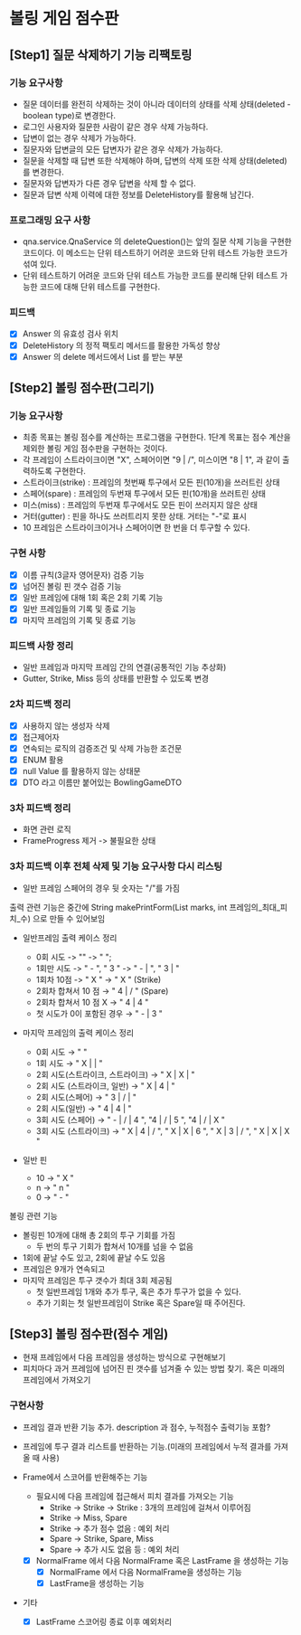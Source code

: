# 볼링 게임 점수판

## [Step1] 질문 삭제하기 기능 리팩토링

### 기능 요구사항

* 질문 데이터를 완전히 삭제하는 것이 아니라 데이터의 상태를 삭제 상태(deleted - boolean type)로 변경한다.
* 로그인 사용자와 질문한 사람이 같은 경우 삭제 가능하다.
* 답변이 없는 경우 삭제가 가능하다.
* 질문자와 답변글의 모든 답변자가 같은 경우 삭제가 가능하다.
* 질문을 삭제할 때 답변 또한 삭제해야 하며, 답변의 삭제 또한 삭제 상태(deleted)를 변경한다.
* 질문자와 답변자가 다른 경우 답변을 삭제 할 수 없다.
* 질문과 답변 삭제 이력에 대한 정보를 DeleteHistory를 활용해 남긴다.

### 프로그래밍 요구 사항

* qna.service.QnaService 의 deleteQuestion()는 앞의 질문 삭제 기능을 구현한 코드이다. 이 메소드는 단위 테스트하기 어려운 코드와 단위 테스트 가능한 코드가 섞여 있다.
* 단위 테스트하기 어려운 코드와 단위 테스트 가능한 코드를 분리해 단위 테스트 가능한 코드에 대해 단위 테스트를 구현한다.

### 피드백

* [X] Answer 의 유효성 검사 위치
* [X] DeleteHistory 의 정적 팩토리 메서드를 활용한 가독성 향상
* [X] Answer 의 delete 메서드에서 List<DeleteHistory> 를 받는 부분

## [Step2] 볼링 점수판(그리기)

### 기능 요구사항

* 최종 목표는 볼링 점수를 계산하는 프로그램을 구현한다. 1단계 목표는 점수 계산을 제외한 볼링 게임 점수판을 구현하는 것이다.
* 각 프레임이 스트라이크이면 "X", 스페어이면 "9 | /", 미스이면 "8 | 1", 과 같이 출력하도록 구현한다.
* 스트라이크(strike) : 프레임의 첫번째 투구에서 모든 핀(10개)을 쓰러트린 상태
* 스페어(spare) : 프레임의 두번재 투구에서 모든 핀(10개)을 쓰러트린 상태
* 미스(miss) : 프레임의 두번재 투구에서도 모든 핀이 쓰러지지 않은 상태
* 거터(gutter) : 핀을 하나도 쓰러트리지 못한 상태. 거터는 "-"로 표시
* 10 프레임은 스트라이크이거나 스페어이면 한 번을 더 투구할 수 있다.

### 구현 사항

* [X] 이름 규칙(3글자 영어문자) 검증 기능
* [X] 넘어진 볼링 핀 갯수 검증 기능
* [X] 일반 프레임에 대해 1회 혹은 2회 기록 기능
* [X] 일반 프레임들의 기록 및 종료 기능
* [X] 마지막 프레임의 기록 및 종료 기능

### 피드백 사항 정리

* 일반 프레임과 마지막 프레임 간의 연결(공통적인 기능 추상화)
* Gutter, Strike, Miss 등의 상태를 반환할 수 있도록 변경

### 2차 피드백 정리

* [X] 사용하지 않는 생성자 삭제
* [X] 접근제어자
* [X] 연속되는 로직의 검증조건 및 삭제 가능한 조건문
* [X] ENUM 활용
* [X] null Value 를 활용하지 않는 상태문
* [X] DTO 라고 이름만 붙어있는 BowlingGameDTO

### 3차 피드백 정리

* 화면 관련 로직
* FrameProgress 제거 -> 불필요한 상태

### 3차 피드백 이후 전체 삭제 및 기능 요구사항 다시 리스팅

* 일반 프레임 스페어의 경우 뒷 숫자는 "/"를 가짐

출력 관련 기능은 중간에 String makePrintForm(List<String> marks, int 프레임의_최대_피치_수) 으로 만들 수 있어보임

- 일반프레임 출력 케이스 정리
  * 0회 시도 -> "" -> "       ";
  * 1회만 시도 -> " - ", " 3 " -> " - |   ", " 3 |   "
  * 1회차 10점 -> " X " -> "   X   " (Strike)
  * 2회차 합쳐서 10 점 → " 4 | / " (Spare)
  * 2회차 합쳐서 10 점 X → " 4 | 4 "
  * 첫 시도가 0이 포함된 경우 → " - | 3 "

- 마지막 프레임의 출력 케이스 정리
  * 0회 시도 → "           "
  * 1회 시도 → " X | |   "
  * 2회 시도(스트라이크, 스트라이크) → " X | X |   "
  * 2회 시도 (스트라이크, 일반) → " X | 4 |   "
  * 2회 시도(스페어) → " 3 | / |   "
  * 2회 시도(일반) → " 4 | 4 |   "
  * 3회 시도 (스페어) → " - | / | 4 ", "4 | / | 5 ", "4 | / | X "
  * 3회 시도 (스트라이크) → " X | 4 | / ", " X | X | 6 ", " X | 3 | / ", " X | X | X "
- 일반 핀
  * 10 → " X "
  * n → " n "
  * 0 → " - "

볼링 관련 기능

* 볼링핀 10개에 대해 총 2회의 투구 기회를 가짐
  * 두 번의 투구 기회가 합쳐서 10개를 넘을 수 없음
* 1회에 끝날 수도 있고, 2회에 끝날 수도 있음
* 프레임은 9개가 연속되고
* 마지막 프레임은 투구 갯수가 최대 3회 제공됨
  * 첫 일반프레임 1개와 추가 투구, 혹은 추가 투구가 없을 수 있다.
  * 추가 기회는 첫 일반프레임이 Strike 혹은 Spare일 때 주어진다.

## [Step3] 볼링 점수판(점수 게임)

* 현재 프레임에서 다음 프레임을 생성하는 방식으로 구현해보기
* 피치마다 과거 프레임에 넘어진 핀 갯수를 넘겨줄 수 있는 방법 찾기. 혹은 미래의 프레임에서 가져오기

### 구현사항

* 프레임 결과 반환 기능 추가. description 과 점수, 누적점수 출력기능 포함?
* 프레임에 투구 결과 리스트를 반환하는 기능.(미래의 프레임에서 누적 결과를 가져올 때 사용)

* Frame에서 스코어를 반환해주는 기능
  * 필요시에 다음 프레임에 접근해서 피치 결과를 가져오는 기능
    - Strike -> Strike -> Strike : 3개의 프레임에 걸쳐서 이루어짐
    - Strike -> Miss, Spare
    - Strike -> 추가 점수 없음 : 예외 처리
    - Spare -> Strike, Spare, Miss
    - Spare -> 추가 시도 없음 등 : 예외 처리
  * [X] NormalFrame 에서 다음 NormalFrame 혹은 LastFrame 을 생성하는 기능
    * [X] NormalFrame 에서 다음 NormalFrame을 생성하는 기능
    * [X] LastFrame을 생성하는 기능

* 기타
  - [X] LastFrame 스코어링 종료 이후 예외처리
